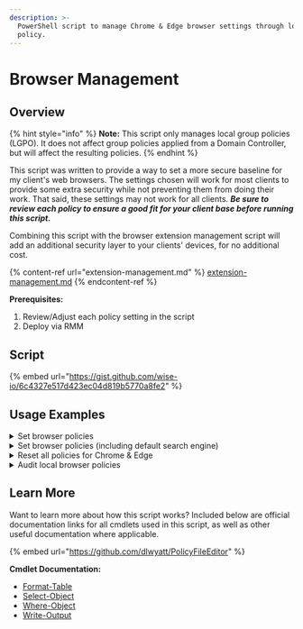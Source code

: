 ```yaml
---
description: >-
  PowerShell script to manage Chrome & Edge browser settings through local group
  policy.
---
```


# Browser Management

## Overview

{% hint style="info" %}
**Note:** This script only manages local group policies (LGPO). It does not affect group policies applied from a Domain Controller, but will affect the resulting policies.
{% endhint %}

This script was written to provide a way to set a more secure baseline for my client's web browsers. The settings chosen will work for most clients to provide some extra security while not preventing them from doing their work. That said, these settings may not work for all clients. _**Be sure to review each policy to ensure a good fit for your client base before running this script.**_

Combining this script with the browser extension management script will add an additional security layer to your clients' devices, for no additional cost.

{% content-ref url="extension-management.md" %}
[extension-management.md](extension-management.md)
{% endcontent-ref %}

**Prerequisites:**

1. Review/Adjust each policy setting in the script
2. Deploy via RMM

## Script

{% embed url="https://gist.github.com/wise-io/6c4327e517d423ec04d819b5770a8fe2" %}

## Usage Examples

<details>

<summary>Set browser policies</summary>

`.\ManageBrowsers.ps1`

Using no parameters will set all policies defined in the script, excluding the default search engine policies.

</details>

<details>

<summary>Set browser policies (including default search engine)</summary>

`.\ManageBrowsers.ps1 -Search Google`

This will set all policies defined in the script, including the default search engine policies. Currently supported search engines are [Google](https://www.google.com) and [Bing](https://www.bing.com).

</details>

<details>

<summary>Reset all policies for Chrome &#x26; Edge</summary>

`.\ManageBrowsers.ps1 -Reset`&#x20;

When the `-Reset` switch is used, the script will only clear the existing browser policies (LGPO). No new policies will be set.

</details>

<details>

<summary>Audit local browser policies</summary>

`.\ManageBrowsers.ps1 -Audit`

When the `-Audit` switch is used, the script will only output the currently set browser policies. No policies will be set.

</details>

## Learn More

Want to learn more about how this script works? Included below are official documentation links for all cmdlets used in this script, as well as other useful documentation where applicable.

{% embed url="https://github.com/dlwyatt/PolicyFileEditor" %}

**Cmdlet Documentation:**

* [Format-Table](https://docs.microsoft.com/en-us/powershell/module/microsoft.powershell.utility/format-table?view=powershell-5.1)
* [Select-Object](https://docs.microsoft.com/en-us/powershell/module/microsoft.powershell.utility/select-object?view=powershell-5.1)
* [Where-Object](https://docs.microsoft.com/en-us/powershell/module/microsoft.powershell.core/where-object?view=powershell-5.1)
* [Write-Output](https://docs.microsoft.com/en-us/powershell/module/microsoft.powershell.utility/write-output?view=powershell-7.2)
